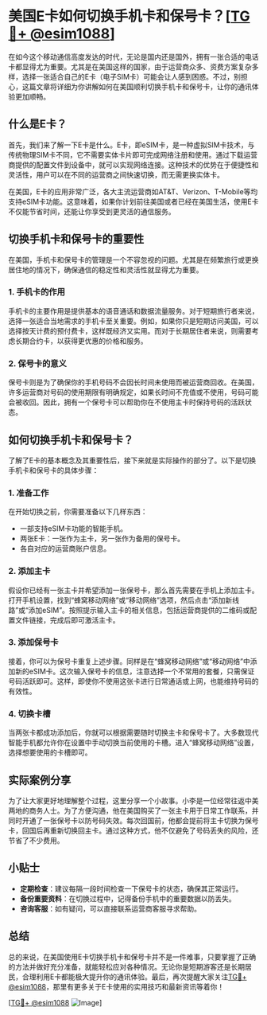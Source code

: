 # 美国E卡如何切换手机卡和保号卡？[[TG💪+ @esim1088](https://t.me/s/esim1088)]

在如今这个移动通信高度发达的时代，无论是国内还是国外，拥有一张合适的电话卡都显得尤为重要。尤其是在美国这样的国家，由于运营商众多、资费方案复杂多样，选择一张适合自己的E卡（电子SIM卡）可能会让人感到困惑。不过，别担心，这篇文章将详细为你讲解如何在美国顺利切换手机卡和保号卡，让你的通讯体验更加顺畅。

## 什么是E卡？

首先，我们来了解一下E卡是什么。E卡，即eSIM卡，是一种虚拟SIM卡技术，与传统物理SIM卡不同，它不需要实体卡片即可完成网络注册和使用。通过下载运营商提供的配置文件到设备中，就可以实现网络连接。这种技术的优势在于便捷性和灵活性，用户可以在不同的运营商之间快速切换，而无需更换实体卡。

在美国，E卡的应用非常广泛，各大主流运营商如AT&T、Verizon、T-Mobile等均支持eSIM卡功能。这意味着，如果你计划前往美国或者已经在美国生活，使用E卡不仅能节省时间，还能让你享受到更灵活的通信服务。

## 切换手机卡和保号卡的重要性

在美国，手机卡和保号卡的管理是一个不容忽视的问题。尤其是在频繁旅行或更换居住地的情况下，确保通信的稳定性和灵活性就显得尤为重要。

### 1. 手机卡的作用

手机卡的主要作用是提供基本的语音通话和数据流量服务。对于短期旅行者来说，选择一张适合当地需求的手机卡至关重要。例如，如果你只是短期访问美国，可以选择按天计费的预付费卡，这样既经济又实用。而对于长期居住者来说，则需要考虑长期合约卡，以获得更优惠的价格和服务。

### 2. 保号卡的意义

保号卡则是为了确保你的手机号码不会因长时间未使用而被运营商回收。在美国，许多运营商对号码的使用期限有明确规定，如果长时间不充值或不使用，号码可能会被收回。因此，拥有一个保号卡可以帮助你在不使用主卡时保持号码的活跃状态。

## 如何切换手机卡和保号卡？

了解了E卡的基本概念及其重要性后，接下来就是实际操作的部分了。以下是切换手机卡和保号卡的具体步骤：

### 1. 准备工作

在开始切换之前，你需要准备以下几样东西：
- 一部支持eSIM卡功能的智能手机。
- 两张E卡：一张作为主卡，另一张作为备用的保号卡。
- 各自对应的运营商账户信息。

### 2. 添加主卡

假设你已经有一张主卡并希望添加一张保号卡，那么首先需要在手机上添加主卡。打开手机设置，找到“蜂窝移动网络”或“移动网络”选项，然后点击“添加新线路”或“添加eSIM”。按照提示输入主卡的相关信息，包括运营商提供的二维码或配置文件链接，完成后即可激活主卡。

### 3. 添加保号卡

接着，你可以为保号卡重复上述步骤。同样是在“蜂窝移动网络”或“移动网络”中添加新的eSIM卡。这次输入保号卡的信息，注意选择一个不常用的套餐，只需保证号码活跃即可。这样，即使你不使用这张卡进行日常通话或上网，也能维持号码的有效性。

### 4. 切换卡槽

当两张卡都成功添加后，你就可以根据需要随时切换主卡和保号卡了。大多数现代智能手机都允许你在设置中手动切换当前使用的卡槽。进入“蜂窝移动网络”设置，选择想要使用的卡槽即可。

## 实际案例分享

为了让大家更好地理解整个过程，这里分享一个小故事。小李是一位经常往返中美两地的商务人士。为了方便沟通，他在美国购买了一张主卡用于日常工作联系，并同时开通了一张保号卡以防号码失效。每次回国前，他都会提前将主卡切换为保号卡，回国后再重新切换回主卡。通过这种方式，他不仅避免了号码丢失的风险，还节省了不少费用。

## 小贴士

- **定期检查**：建议每隔一段时间检查一下保号卡的状态，确保其正常运行。
- **备份重要资料**：在切换过程中，记得备份手机中的重要数据以防丢失。
- **咨询客服**：如有疑问，可以直接联系运营商客服寻求帮助。

## 总结

总的来说，在美国使用E卡切换手机卡和保号卡并不是一件难事，只要掌握了正确的方法并做好充分准备，就能轻松应对各种情况。无论你是短期游客还是长期居民，合理利用E卡都能极大提升你的通讯体验。最后，再次提醒大家关注[TG💪+ @esim1088](https://t.me/s/esim1088)，那里有更多关于E卡使用的实用技巧和最新资讯等着你！

[[TG💪+ @esim1088](https://t.me/s/esim1088) ![Image](https://i.postimg.cc/4NQfJmqS/Snipaste-2025-05-13-00-14-12.png)]